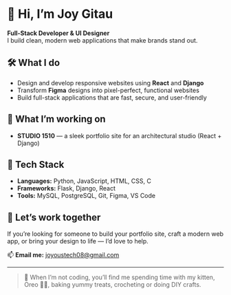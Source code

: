 # 👋 Hi, I’m Joy Gitau

**Full-Stack Developer & UI Designer**  
I build clean, modern web applications that make brands stand out.

## 🛠️ What I do

- Design and develop responsive websites using **React** and **Django**
- Transform **Figma** designs into pixel-perfect, functional websites
- Build full-stack applications that are fast, secure, and user-friendly

## 🚀 What I’m working on

- **STUDIO 1510** — a sleek portfolio site for an architectural studio (React + Django)

## 🧰 Tech Stack

- **Languages:** Python, JavaScript, HTML, CSS, C
- **Frameworks:** Flask, Django, React
- **Tools:** MySQL, PostgreSQL, Git, Figma, VS Code

## 🤝 Let’s work together

If you’re looking for someone to build your portfolio site, craft a modern web app, or bring your design to life — I’d love to help.

📫 **Email me:** [joyoustech08@gmail.com](mailto:joyoustech08@gmail.com)

---

> 🐾 When I’m not coding, you’ll find me spending time with my kitten, Oreo 🖤🤍, baking yummy treats, crocheting or doing DIY crafts.


<!---
MissJuly/MissJuly is a ✨ special ✨ repository because its `README.md` (this file) appears on your GitHub profile.
You can click the Preview link to take a look at your changes.
--->
